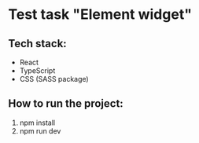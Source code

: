 # Test task "Element widget"

## Tech stack:
- React
- TypeScript
- CSS (SASS package)


## How to run the project:
1. npm install
2. npm run dev

